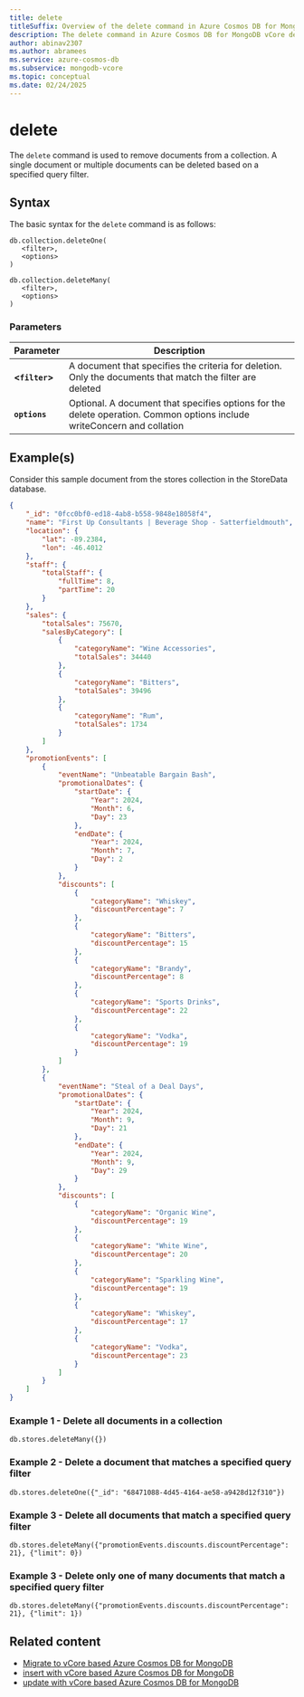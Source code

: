 ```yaml
---
title: delete
titleSuffix: Overview of the delete command in Azure Cosmos DB for MongoDB vCore
description: The delete command in Azure Cosmos DB for MongoDB vCore deletes documents that match a specified criteria
author: abinav2307
ms.author: abramees
ms.service: azure-cosmos-db
ms.subservice: mongodb-vcore
ms.topic: conceptual
ms.date: 02/24/2025
---
```


# delete

The `delete` command is used to remove documents from a collection. A single document or multiple documents can be deleted based on a specified query filter.

## Syntax

The basic syntax for the `delete` command is as follows:

```mongodb
db.collection.deleteOne(
   <filter>,
   <options>
)

db.collection.deleteMany(
   <filter>,
   <options>
)
```

### Parameters

| Parameter | Description |
| --- | --- |
| **<`filter`>** | A document that specifies the criteria for deletion. Only the documents that match the filter are deleted|
| **`options`** | Optional. A document that specifies options for the delete operation. Common options include writeConcern and collation|

## Example(s)
Consider this sample document from the stores collection in the StoreData database.

```json
{
    "_id": "0fcc0bf0-ed18-4ab8-b558-9848e18058f4",
    "name": "First Up Consultants | Beverage Shop - Satterfieldmouth",
    "location": {
        "lat": -89.2384,
        "lon": -46.4012
    },
    "staff": {
        "totalStaff": {
            "fullTime": 8,
            "partTime": 20
        }
    },
    "sales": {
        "totalSales": 75670,
        "salesByCategory": [
            {
                "categoryName": "Wine Accessories",
                "totalSales": 34440
            },
            {
                "categoryName": "Bitters",
                "totalSales": 39496
            },
            {
                "categoryName": "Rum",
                "totalSales": 1734
            }
        ]
    },
    "promotionEvents": [
        {
            "eventName": "Unbeatable Bargain Bash",
            "promotionalDates": {
                "startDate": {
                    "Year": 2024,
                    "Month": 6,
                    "Day": 23
                },
                "endDate": {
                    "Year": 2024,
                    "Month": 7,
                    "Day": 2
                }
            },
            "discounts": [
                {
                    "categoryName": "Whiskey",
                    "discountPercentage": 7
                },
                {
                    "categoryName": "Bitters",
                    "discountPercentage": 15
                },
                {
                    "categoryName": "Brandy",
                    "discountPercentage": 8
                },
                {
                    "categoryName": "Sports Drinks",
                    "discountPercentage": 22
                },
                {
                    "categoryName": "Vodka",
                    "discountPercentage": 19
                }
            ]
        },
        {
            "eventName": "Steal of a Deal Days",
            "promotionalDates": {
                "startDate": {
                    "Year": 2024,
                    "Month": 9,
                    "Day": 21
                },
                "endDate": {
                    "Year": 2024,
                    "Month": 9,
                    "Day": 29
                }
            },
            "discounts": [
                {
                    "categoryName": "Organic Wine",
                    "discountPercentage": 19
                },
                {
                    "categoryName": "White Wine",
                    "discountPercentage": 20
                },
                {
                    "categoryName": "Sparkling Wine",
                    "discountPercentage": 19
                },
                {
                    "categoryName": "Whiskey",
                    "discountPercentage": 17
                },
                {
                    "categoryName": "Vodka",
                    "discountPercentage": 23
                }
            ]
        }
    ]
}
```
### Example 1 - Delete all documents in a collection

```mongodb
db.stores.deleteMany({})
```

### Example 2 - Delete a document that matches a specified query filter

```mongodb
db.stores.deleteOne({"_id": "68471088-4d45-4164-ae58-a9428d12f310"})
```

### Example 3 - Delete all documents that match a specified query filter

```mongodb
db.stores.deleteMany({"promotionEvents.discounts.discountPercentage": 21}, {"limit": 0})
```

### Example 3 - Delete only one of many documents that match a specified query filter

```mongodb
db.stores.deleteMany({"promotionEvents.discounts.discountPercentage": 21}, {"limit": 1})
```

## Related content

- [Migrate to vCore based Azure Cosmos DB for MongoDB](https://aka.ms/migrate-to-azure-cosmosdb-for-mongodb-vcore)
- [insert with vCore based Azure Cosmos DB for MongoDB](insert.md)
- [update with vCore based Azure Cosmos DB for MongoDB](update.md)
